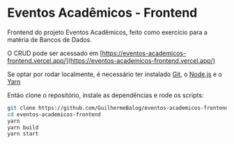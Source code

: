 # Eventos Acadêmicos - Frontend

Frontend do projeto Eventos Acadêmicos, feito como exercício para a matéria de Bancos de Dados.

O CRUD pode ser acessado em [https://eventos-academicos-frontend.vercel.app/](https://eventos-academicos-frontend.vercel.app/)

Se optar por rodar localmente, é necessário ter instalado [Git](https://git-scm.com/downloads), o [Node.js](https://nodejs.org/pt-br/download/) e o [Yarn](https://classic.yarnpkg.com/en/docs/install/#debian-stable)

Então clone o repositório, instale as dependências e rode os scripts:

```bash
git clone https://github.com/GuilhermeBalog/eventos-academicos-frontend.git
cd eventos-academicos-frontend
yarn
yarn build
yarn start
```
